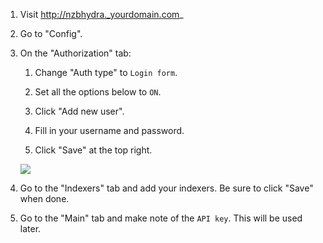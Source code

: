 1. Visit http://nzbhydra._yourdomain.com_

1. Go to "Config". 

1. On the "Authorization" tab:

    1. Change "Auth type" to `Login form`.

    1. Set all the options below to `ON`.
    1. Click "Add new user". 
    1. Fill in your username and password.
    1. Click "Save" at the top right.
    
    ![](http://i.imgur.com/jsSwajH.png)

 1. Go to the "Indexers" tab and add your indexers. Be sure to click "Save" when done.
 1. Go to the "Main" tab and make note of the `API key`. This will be used later.

